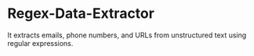 # Regex-Data-Extractor
It extracts emails, phone numbers, and URLs from unstructured text using regular expressions.
